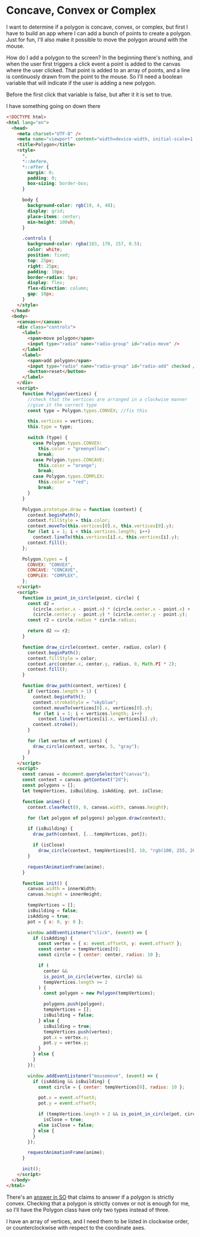 # Concave, Convex or Complex

I want to determine if a polygon is concave, convex, or complex, but first I have to build an app where I can add a bunch of points to create a polygon. Just for fun, I'll also make it possible to move the polygon around with the mouse.

How do I add a polygon to the screen? In the beginning there's nothing, and when the user first triggers a click event a point is added to the canvas where the user clicked. That point is added to an array of points, and a line is continuosly drawn from the point to the mouse. So I'll need a boolean variable that will indicate if the user is adding a new polygon.

Before the first click that variable is false, but after it it is set to true.

I have something going on down there

```html
<!DOCTYPE html>
<html lang="en">
  <head>
    <meta charset="UTF-8" />
    <meta name="viewport" content="width=device-width, initial-scale=1.0" />
    <title>Polygon</title>
    <style>
      *,
      *::before,
      *::after {
        margin: 0;
        padding: 0;
        box-sizing: border-box;
      }

      body {
        background-color: rgb(19, 4, 48);
        display: grid;
        place-items: center;
        min-height: 100vh;
      }

      .controls {
        background-color: rgba(183, 170, 157, 0.5);
        color: white;
        position: fixed;
        top: 25px;
        right: 25px;
        padding: 10px;
        border-radius: 5px;
        display: flex;
        flex-direction: column;
        gap: 10px;
      }
    </style>
  </head>
  <body>
    <canvas></canvas>
    <div class="controls">
      <label>
        <span>move polygon</span>
        <input type="radio" name="radio-group" id="radio-move" />
      </label>
      <label>
        <span>add polygon</span>
        <input type="radio" name="radio-group" id="radio-add" checked />
        <button>reset</button>
      </label>
    </div>
    <script>
      function Polygon(vertices) {
        //check that the vertices are arranged in a clockwise manner
        //give it the correct type
        const type = Polygon.types.CONVEX; //fix this

        this.vertices = vertices;
        this.type = type;

        switch (type) {
          case Polygon.types.CONVEX:
            this.color = "greenyellow";
            break;
          case Polygon.types.CONCAVE:
            this.color = "orange";
            break;
          case Polygon.types.COMPLEX:
            this.color = "red";
            break;
        }
      }

      Polygon.prototype.draw = function (context) {
        context.beginPath();
        context.fillStyle = this.color;
        context.moveTo(this.vertices[0].x, this.vertices[0].y);
        for (let i = 1; i < this.vertices.length; i++)
          context.lineTo(this.vertices[i].x, this.vertices[i].y);
        context.fill();
      };

      Polygon.types = {
        CONVEX: "CONVEX",
        CONCAVE: "CONCAVE",
        COMPLEX: "COMPLEX",
      };
    </script>
    <script>
      function is_point_in_circle(point, circle) {
        const d2 =
          (circle.center.x - point.x) * (circle.center.x - point.x) +
          (circle.center.y - point.y) * (circle.center.y - point.y);
        const r2 = circle.radius * circle.radius;

        return d2 <= r2;
      }

      function draw_circle(context, center, radius, color) {
        context.beginPath();
        context.fillStyle = color;
        context.arc(center.x, center.y, radius, 0, Math.PI * 2);
        context.fill();
      }

      function draw_path(context, vertices) {
        if (vertices.length > 1) {
          context.beginPath();
          context.strokeStyle = "skyblue";
          context.moveTo(vertices[0].x, vertices[0].y);
          for (let i = 1; i < vertices.length; i++)
            context.lineTo(vertices[i].x, vertices[i].y);
          context.stroke();
        }

        for (let vertex of vertices) {
          draw_circle(context, vertex, 5, "gray");
        }
      }
    </script>
    <script>
      const canvas = document.querySelector("canvas");
      const context = canvas.getContext("2d");
      const polygons = [];
      let tempVertices, isBuilding, isAdding, pot, isClose;

      function anime() {
        context.clearRect(0, 0, canvas.width, canvas.height);

        for (let polygon of polygons) polygon.draw(context);

        if (isBuilding) {
          draw_path(context, [...tempVertices, pot]);

          if (isClose)
            draw_circle(context, tempVertices[0], 10, "rgb(100, 255, 200, .5)");
        }

        requestAnimationFrame(anime);
      }

      function init() {
        canvas.width = innerWidth;
        canvas.height = innerHeight;

        tempVertices = [];
        isBuilding = false;
        isAdding = true;
        pot = { x: 0, y: 0 };

        window.addEventListener("click", (event) => {
          if (isAdding) {
            const vertex = { x: event.offsetX, y: event.offsetY };
            const center = tempVertices[0];
            const circle = { center: center, radius: 10 };

            if (
              center &&
              is_point_in_circle(vertex, circle) &&
              tempVertices.length >= 2
            ) {
              const polygon = new Polygon(tempVertices);

              polygons.push(polygon);
              tempVertices = [];
              isBuilding = false;
            } else {
              isBuilding = true;
              tempVertices.push(vertex);
              pot.x = vertex.x;
              pot.y = vertex.y;
            }
          } else {
          }
        });

        window.addEventListener("mousemove", (event) => {
          if (isAdding && isBuilding) {
            const circle = { center: tempVertices[0], radius: 10 };

            pot.x = event.offsetX;
            pot.y = event.offsetY;

            if (tempVertices.length > 2 && is_point_in_circle(pot, circle))
              isClose = true;
            else isClose = false;
          } else {
          }
        });

        requestAnimationFrame(anime);
      }

      init();
    </script>
  </body>
</html>
```

There's an [answer in SO](https://stackoverflow.com/questions/471962/how-do-i-efficiently-determine-if-a-polygon-is-convex-non-convex-or-complex/45372025#45372025) that claims to answer if a polygon is strictly convex. Checking that a polygon is strictly convex or not is enough for me, so I'll have the Polygon class have only two types instead of three.

I have an array of vertices, and I need them to be listed in clockwise order, or counterclockwise with respect to the coordinate axes. 

